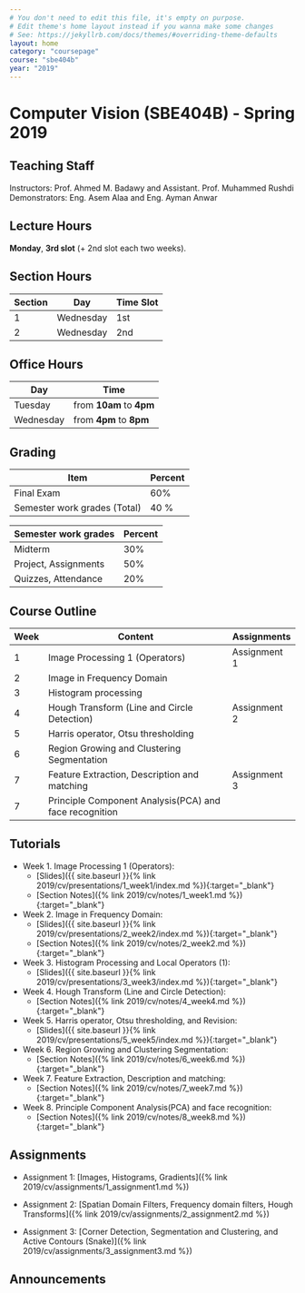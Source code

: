 ```yaml
---
# You don't need to edit this file, it's empty on purpose.
# Edit theme's home layout instead if you wanna make some changes
# See: https://jekyllrb.com/docs/themes/#overriding-theme-defaults
layout: home
category: "coursepage"
course: "sbe404b"
year: "2019"
---
```

# Computer Vision \(SBE404B\) - Spring 2019

## Teaching Staff

Instructors: Prof. Ahmed M. Badawy and Assistant. Prof. Muhammed Rushdi  
Demonstrators:  Eng. Asem Alaa <a href="https://a-alaa.github.io"><i class="fas fa-home"></i></a> and Eng. Ayman Anwar  

## Lecture Hours

**Monday**, **3rd slot** (+ 2nd slot each two weeks).

## Section Hours

| Section | Day | Time Slot |
|---------|-----|-----------|
|   1     | Wednesday | 1st |
|   2     | Wednesday | 2nd |

## Office Hours

| Day | Time |
|-----|-----------|
| Tuesday | from **10am** to **4pm** |
| Wednesday | from **4pm** to **8pm** |

## Grading

| Item | Percent  |
|-----|-----------|
| Final Exam | 60%  |
| Semester work grades (Total) | 40 % |

| Semester work grades |Percent |
|--------------|------------|
| Midterm | 30% |
| Project, Assignments | 50% |
| Quizzes, Attendance| 20% |



## Course Outline

| Week | Content |  Assignments
|------|-----------------|-----|
|   1  | Image Processing 1 (Operators) | Assignment 1 |
|   2  | Image in Frequency Domain |   |
|   3  | Histogram processing |   |
|   4  | Hough Transform (Line and Circle Detection) | Assignment 2 |
|   5  | Harris operator, Otsu thresholding |   |
|   6  | Region Growing and Clustering Segmentation |   |
|   7  | Feature Extraction, Description and matching | Assignment 3  |
|   7  | Principle Component Analysis(PCA) and face recognition |   |

## Tutorials

* Week 1. Image Processing 1 (Operators):
    * [Slides]({{ site.baseurl }}{% link 2019/cv/presentations/1_week1/index.md %}){:target="_blank"}
    * [Section Notes]({% link 2019/cv/notes/1_week1.md %}){:target="_blank"}
* Week 2. Image in Frequency Domain:
    * [Slides]({{ site.baseurl }}{% link 2019/cv/presentations/2_week2/index.md %}){:target="_blank"}
    * [Section Notes]({% link 2019/cv/notes/2_week2.md %}){:target="_blank"}
* Week 3. Histogram Processing and Local Operators (1):
    * [Slides]({{ site.baseurl }}{% link 2019/cv/presentations/3_week3/index.md %}){:target="_blank"}
* Week 4. Hough Transform (Line and Circle Detection):
    * [Section Notes]({% link 2019/cv/notes/4_week4.md %}){:target="_blank"}
* Week 5. Harris operator, Otsu thresholding, and Revision:
    * [Slides]({{ site.baseurl }}{% link 2019/cv/presentations/5_week5/index.md %}){:target="_blank"}
* Week 6. Region Growing and Clustering Segmentation:
    * [Section Notes]({% link 2019/cv/notes/6_week6.md %}){:target="_blank"}
* Week 7. Feature Extraction, Description and matching:
    * [Section Notes]({% link 2019/cv/notes/7_week7.md %}){:target="_blank"}
* Week 8. Principle Component Analysis(PCA) and face recognition:
    * [Section Notes]({% link 2019/cv/notes/8_week8.md %}){:target="_blank"}


## Assignments

* Assignment 1: [Images, Histograms, Gradients]({% link 2019/cv/assignments/1_assignment1.md %})

* Assignment 2: [Spatian Domain Filters, Frequency domain filters, Hough Transforms]({% link 2019/cv/assignments/2_assignment2.md %})

* Assignment 3: [Corner Detection, Segmentation and Clustering, and Active Contours (Snake)]({% link 2019/cv/assignments/3_assignment3.md %})


## Announcements

